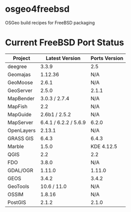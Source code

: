 osgeo4freebsd
=============

OSGeo build recipes for FreeBSD packaging



Current FreeBSD Port Status
=============
Project   |Latest Version|Ports Version
----------|---------------------|-------------
deegree   |3.3.9                |2.5
Geomajas  |1.12.36              |N/A
GeoMoose  |2.6.1                |N/A
GeoServer |2.5.0                |2.1.1
MapBender |3.0.3 / 2.7.4        |N/A
MapFish   |2.2                  |N/A
MapGuide  |2.6b1 / 2.5.2        |N/A
MapServer |6.4.1 / 6.2.2 / 5.6.9|6.2.0
OpenLayers|2.13.1               |N/A
GRASS GIS |6.4.3                |6.4.3
Marble    |1.5.0                |KDE 4.12.5
QGIS      |2.2                  |2.2
FDO       |3.8.0                |N/A
GDAL/OGR  |1.11.0               |1.11.0
GEOS      |3.4.2                |3.4.2
GeoTools  |10.6 / 11.0          |N/A
OSSIM     |1.8.16               |N/A
PostGIS   |2.1.2                |2.1.0










